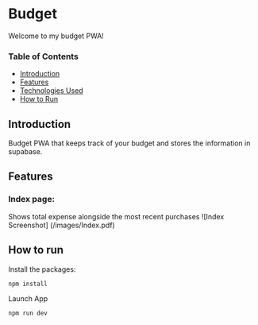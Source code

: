 # Budget

Welcome to my budget PWA!

### Table of Contents

- [Introduction](#introduction)
- [Features](#features)
- [Technologies Used](#technologies-used)
- [How to Run](#how-to-run)

## Introduction

Budget PWA that keeps track of your budget and stores the information in supabase.

## Features

### Index page:

Shows total expense alongside the most recent purchases
![Index Screenshot]
(/images/Index.pdf)

## How to run

Install the packages:

```bash
npm install
```

Launch App

```bash
npm run dev
```
